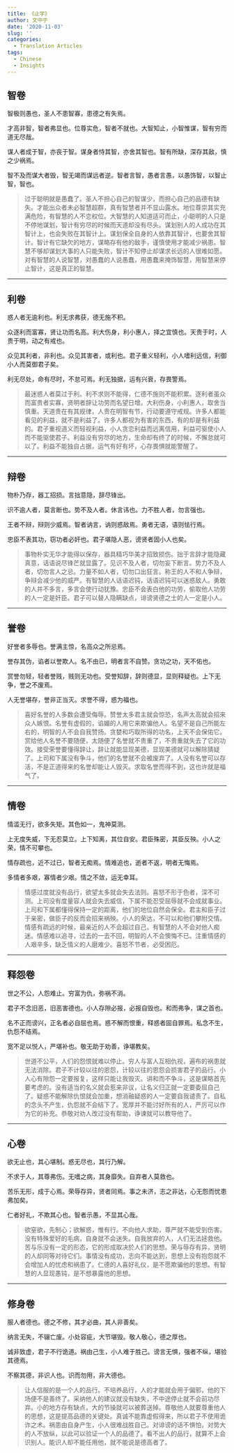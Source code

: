 ```yaml
---
title: 《止学》
author: 文中子
date: '2020-11-03'
slug: ''
categories:
  - Translation Articles
tags:
  - Chinese
  - Insights
---
```


## 智卷

智极则愚也，圣人不患智寡，患德之有失焉。

才高非智，智者弗显也。位尊实危，智者不就也。大智知止，小智惟谋，智有穷而道无尽哉。

谋人者成于智，亦丧于智。谋身者恃其智，亦舍其智也。智有所缺，深存其敌，慎之少祸焉。

智不及而谋大者毁，智无竭而谋远者逆。智者言智，愚者言愚，以愚饰智，以智止智，智也。

> 过于聪明就是愚蠢了。圣人不担心自己的智谋少，而担心自己的品德有缺失。才能出众者未必智慧超群，真有智慧者并不显山露水。地位尊崇其实充满危险，有智慧的人不恋权位。大智慧的人知道适可而止，小聪明的人只是不停地谋划，智计有穷尽的时候而天道却没有尽头。谋划别人的人成功在其智计上，也会失败在其智计上。谋划保全自身的人依靠其智计，也要舍其智计。智计有它缺欠的地方，谋略存有他的敌手，谨慎使用才能减少祸患。智慧不够却谋划大事的人只能失败，智计不知停止却谋求长远的人很难如愿。对有智慧的人说智慧，对愚蠢的人说愚蠢，用愚蠢来掩饰智慧，用智慧来停止智计，这是真正的智慧。

---

## 利卷

惑人者无逾利也。利无求弗获，德无施不积。

众逐利而富寡，贤让功而名高。利大伤身，利小惠人，择之宜慎也。天贵于时，人贵于明，动之有戒也。

众见其利者，非利也。众见其害者，或利也。君子重义轻利，小人嗜利远信，利御小人而莫御君子矣。

利无尽处，命有尽时，不怠可焉。利无独据，运有兴衰，存畏警焉。

> 最迷惑人者莫过于利。利不求则不能得，仁德不施则不能积累。逐利者虽众而富贵者实寡，贤明者辞让功劳而名望日增。大利伤身，小利惠人，取舍当慎重。天道贵在有其规律，人贵在明智有节，行动要遵守戒规。许多人都能看见的利益，就不是利益了。许多人都视为有害的东西，有的却是有利益的。君子重视道义而轻视利益，小人贪恋利益而远离信用，利益可驱使小人而不能驱使君子。利益没有穷尽的地方，生命却有终了的时候，不懈怠就可以了。利益不能独自占据，运气有好有坏，心存畏惧就能警醒了。

---

## 辩卷

物朴乃存，器工招损。言拙意隐，辞尽锋出。

识不逾人者，莫言断也。势不及人者。休言讳也。力不胜人者，勿言强也。

王者不辩，辩则少威焉。智者讷言，讷则惑敌焉。勇者无语，语则怯行焉。

忠臣不表其功，窃功者必奸也。君子堪隐人恶，谤贤者固小人也矣。

> 事物朴实无华才能得以保存，器具精巧华美才招致损伤。拙于言辞才能隐藏真意，话语说尽锋芒就显露了。见识不及人者，切勿妄下断言。势力不及人者，切勿言人之忌。力量不如人者，切勿口出狂言。称王的人不和人争辩，争辩会减少他的威严。有智慧的人话语迟钝，话语迟钝可以迷惑敌人。勇敢的人并不多言，多言会使行动犹豫。忠臣不会表白他的功劳，偷取他人功劳的人一定是奸臣。君子可以替人隐瞒缺点，诽谤贤德之士的人一定是小人。

---

## 誉卷

好誉者多辱也。誉满主惊，名高众之所忌焉。

誉存其伪，谄者以誉欺人。名不由已，明者言不自赞。贪功之功，天不佑也。

赏誉勿轻，轻者誉贱，贱则无功也。受誉知辞，辞则德显，显则释疑也。上下无争，誉之不废焉。

人无誉堪存，誉非正当灭。求誉不得，惑为福也。

> 喜好名誉的人多数会遭受侮辱。赞誉太多君主就会惊恐，名声太高就会招来众人嫉恨。名誉有虚假的，谄媚的人用它来欺骗他人。名望不是自己所能左右的，明智的人不会自我赞扬。贪婪和巧取所得的功名，上天不会保佑它。赏给他人名誉不要随便，太随便了名誉就不贵重了，不贵重就失去了它的功效。接受荣誉要懂得辞让，辞让就能显现美德，显现美德就可以解除猜疑了。上司和下属没有争斗，他们的名誉就不会被废弃了。人没有名誉可以存活，不是正道得来的名誉却能让人毁灭。求取名誉而得不到，这也许就是福气了。


---

## 情卷

情滥无行，欲多失矩。其色如一，鬼神莫测。

上无度失威，下无忍莫立。上下知离，其位自安。君臣殊密，其臣反殃。小人之荣，情不可攀也。

情存疏也，近不过已，智者无痴焉。情难追也，逝者不返，明者无悔焉。

多情者多艰，寡情者少艰。情之不敛，运无幸耳。

> 情感过度就没有品行，欲望太多就会失去法则。喜怒不形于色者，深不可测。上司没有度量容人就会失去威信，下属不能忍受屈辱就不会成就事业。上司和下属都懂得保持一定的距离，他们的地位自然会保全。君主和臣子过于亲密，做臣子的反而会招来祸殃。小人的荣达，不可以和他们攀附交情。情感有疏远的时候，最亲近的人不会超过自己，有智慧的人不会对他人痴迷。情感难以追寻，过去的一去不回，明智的人不会懊悔不已。注重情感的人艰辛多，缺乏情义的人磨难少。喜怒不节者，必受困厄。

---

## 释怨卷

世之不公，人怨难止。穷富为仇，弥祸不消。

君子不念旧恶，旧恶害德也。小人存隙必报，必报自毁也。和而弗争，谋之首也。

名不正而谤兴，正名者必自屈也焉。惑不解而恨重，释惑者固自罪焉。私念不生，仇怨不结焉。

宽不足以悦人，严堪补也。敬无助于劝善，诤堪教矣。

> 世道不公平，人们的怨恨就难以停止。穷人与富人互相仇视，遍布的祸患就无法消除。君子不计较以往的恩怨，计较以往的恩怨会损害君子的品行。小人心有隙怨一定要报复，这样只能让我毁灭。讲和而不争斗，这是谋略首先要考虑的。没有适当的名义就会惹来非议，让名义归正就一定要委屈自己了。疑惑不能解除仇恨就会加重，想消融疑惑的人一定要自我谴责了。自私的念头不产生，仇怨就不会结下了。宽厚并不能讨好所有的人，严厉可以作为它的补充。恭敬对劝人改过没有帮助，诤谏就可以教导他了。

---

## 心卷

欲无止也，其心堪制。惑无尽也，其行乃解。

不求于人，其尊弗伤。无嗜之病，其身靡失。自弃者人莫救也。

苦乐无形，成于心焉。荣辱存异，贤者同焉。事之未济，志之非达，心无怨而忧患弗加矣。

仁者好礼，不欺其心也。智者示愚，不显其心哉。

> 欲窒欲，先制心；欲解惑，惟有行。不向他人求助，尊严就不能受到伤害。没有特殊爱好的毛病，自身就不会迷失。自我放弃的人，人们无法拯救他。苦与乐没有一定的形态，它的形成取决於人们的思想。荣与辱存有异，贤明的人却同等对待它们。事情没有成功，志向不能达到，思想上没有抱怨就不会增加人的忧虑和祸患了。仁德的人喜好礼仪，是不愿欺骗他的思想。有智慧的人显现愚钝，是不想暴露他的思想。

---

## 修身卷

服人者德也。德之不修，其才必曲，其人非善矣。

纳言无失，不辍亡废。小处容疵，大节堪毁。敬人敬心，德之厚也。

诚非致虚，君子不行诡道。祸由己生，小人难于胜己。谤言无惧，强者不纵，堪验其德焉。

不察其德，非识人也。识而勿用，非大德也。

> 让人信服的是一个人的品行。不培养品行，人的才能就会用于偏邪，他的下场便不是善终了。采纳他人的建议就没有缺失，不中途停止就不会前功尽弃。小的地方存有缺点，大的节操就可以被葬送掉。尊敬他人就要尊重他人的思想，这是提高品德的关键处。真诚不能靠虚假得来，所以君子不使用诡诈之术。祸患由自身产生，小人很难战胜自己。对诽谤的话不惧怕，对势大的人不放纵，以此可以验证一个人的品德了。看不出人的品行，就算不上会识别人。能识人却不能任用他，就不能说是德高者了。

































